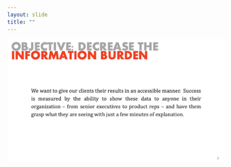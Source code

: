 ```yaml
---
layout: slide
title: ""
---
```


![slide03](/assets/_images/Slide3.png)

<section data-background-image="assets/images/Slide3.png" data-background-size="70%" data-background-position="center">
	<p></p>
</section>